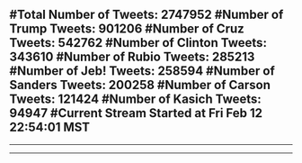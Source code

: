 #Total Number of Tweets: 2747952 
#Number of Trump Tweets: 901206
#Number of Cruz Tweets: 542762
#Number of Clinton Tweets: 343610
#Number of Rubio Tweets: 285213
#Number of Jeb! Tweets: 258594
#Number of Sanders Tweets: 200258
#Number of Carson Tweets: 121424
#Number of Kasich Tweets: 94947
#Current Stream Started at Fri Feb 12 22:54:01 MST
---
---
---
